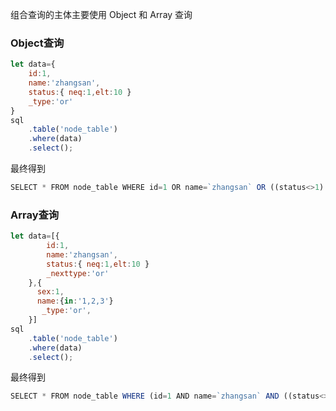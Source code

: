组合查询的主体主要使用 Object 和 Array 查询


### Object查询

```js 
let data={
    id:1,
    name:'zhangsan',
    status:{ neq:1,elt:10 }
    _type:'or'
}
sql
    .table('node_table')
    .where(data)
    .select();

```

最终得到
```js
SELECT * FROM node_table WHERE id=1 OR name=`zhangsan` OR ((status<>1) AND (status<=10) ) 
```


### Array查询

```js 
let data=[{
        id:1,
        name:'zhangsan',
        status:{ neq:1,elt:10 }
        _nexttype:'or'
    },{
      sex:1,
      name:{in:'1,2,3'}
       _type:'or', 
    }]
sql
    .table('node_table')
    .where(data)
    .select();

```

最终得到
```js
SELECT * FROM node_table WHERE (id=1 AND name=`zhangsan` AND ((status<>1) AND (status<=10))) OR (sex=1 OR ((name IN (1,2,3))))
```









